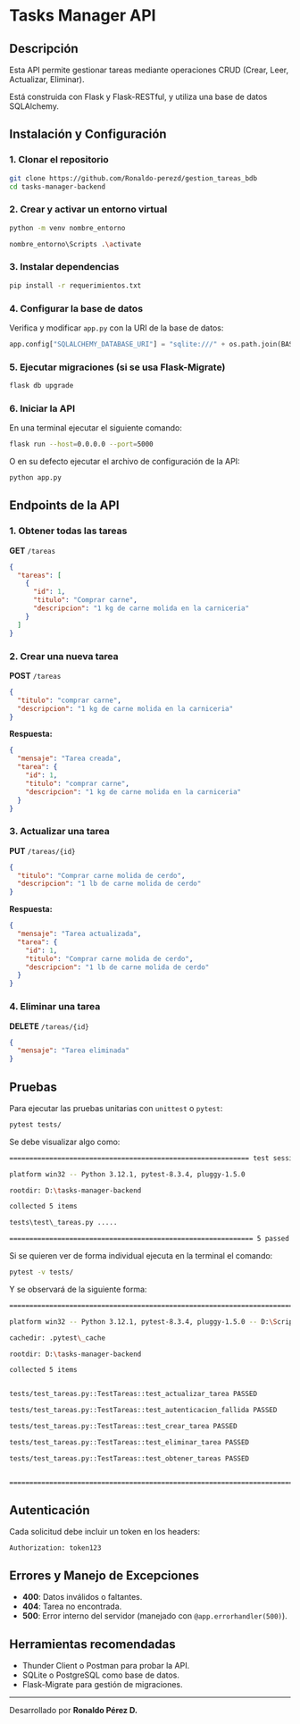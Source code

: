 # Tasks Manager API

## Descripción

Esta API permite gestionar tareas mediante operaciones CRUD (Crear, Leer, Actualizar, Eliminar).&#x20;

Está construida con Flask y Flask-RESTful, y utiliza una base de datos SQLAlchemy.

## Instalación y Configuración

### 1. Clonar el repositorio

```bash
git clone https://github.com/Ronaldo-perezd/gestion_tareas_bdb
cd tasks-manager-backend
```

### 2. Crear y activar un entorno virtual

```bash
python -m venv nombre_entorno

nombre_entorno\Scripts .\activate
```

### 3. Instalar dependencias

```bash
pip install -r requerimientos.txt
```

### 4. Configurar la base de datos

Verifica y modificar `app.py` con la URI de la base de datos:

```python
app.config["SQLALCHEMY_DATABASE_URI"] = "sqlite:///" + os.path.join(BASE_DIR, "bd_app/tareas.db")
```

### 5. Ejecutar migraciones (si se usa Flask-Migrate)

```bash
flask db upgrade
```

### 6. Iniciar la API

En una terminal ejecutar el siguiente comando:

```bash
flask run --host=0.0.0.0 --port=5000
```

O en su defecto ejecutar el archivo de configuración de la API:

```bash
python app.py
```

## Endpoints de la API

### 1. Obtener todas las tareas

**GET** `/tareas`

```json
{
  "tareas": [
    {
      "id": 1,
      "titulo": "Comprar carne",
      "descripcion": "1 kg de carne molida en la carniceria"
    }
  ]
}
```

### 2. Crear una nueva tarea

**POST** `/tareas`

```json
{
  "titulo": "comprar carne",
  "descripcion": "1 kg de carne molida en la carniceria"
}
```

**Respuesta:**

```json
{
  "mensaje": "Tarea creada",
  "tarea": {
    "id": 1,
    "titulo": "comprar carne",
    "descripcion": "1 kg de carne molida en la carniceria"
  }
}
```

### 3. Actualizar una tarea

**PUT** `/tareas/{id}`

```json
{
  "titulo": "Comprar carne molida de cerdo",
  "descripcion": "1 lb de carne molida de cerdo"
}
```

**Respuesta:**

```json
{
  "mensaje": "Tarea actualizada",
  "tarea": {
    "id": 1,
    "titulo": "Comprar carne molida de cerdo",
    "descripcion": "1 lb de carne molida de cerdo"
  }
}
```

### 4. Eliminar una tarea

**DELETE** `/tareas/{id}`

```json
{
  "mensaje": "Tarea eliminada"
}
```

## Pruebas

Para ejecutar las pruebas unitarias con `unittest` o `pytest`:

```bash
pytest tests/
```

Se debe visualizar algo como:

```bash
============================================================ test session starts =============================================================

platform win32 -- Python 3.12.1, pytest-8.3.4, pluggy-1.5.0

rootdir: D:\tasks-manager-backend

collected 5 items                                                                                                                            

tests\test\_tareas.py .....                                                                                                              [100%]

============================================================= 5 passed in 5.51s =============================================================
```

Si se quieren ver de forma individual ejecuta en la terminal el comando:

```bash
pytest -v tests/
```

Y se observará de la siguiente forma:

```bash
================================================================================ test session starts =================================================================================

platform win32 -- Python 3.12.1, pytest-8.3.4, pluggy-1.5.0 -- D:\Scripts\python.exe

cachedir: .pytest\_cache

rootdir: D:\tasks-manager-backend

collected 5 items                                                                                                                                                                    


tests/test_tareas.py::TestTareas::test_actualizar_tarea PASSED                                                                                                                  [ 20%]

tests/test_tareas.py::TestTareas::test_autenticacion_fallida PASSED                                                                                                             [ 40%]

tests/test_tareas.py::TestTareas::test_crear_tarea PASSED                                                                                                                       [ 60%]

tests/test_tareas.py::TestTareas::test_eliminar_tarea PASSED                                                                                                                    [ 80%]

tests/test_tareas.py::TestTareas::test_obtener_tareas PASSED                                                                                                                    [100%]


================================================================================= 5 passed in 2.91s ==================================================================================
```

## Autenticación

Cada solicitud debe incluir un token en los headers:

```
Authorization: token123
```

## Errores y Manejo de Excepciones

- **400**: Datos inválidos o faltantes.
- **404**: Tarea no encontrada.
- **500**: Error interno del servidor (manejado con `@app.errorhandler(500)`).

## Herramientas recomendadas

- Thunder Client o Postman para probar la API.
- SQLite o PostgreSQL como base de datos.
- Flask-Migrate para gestión de migraciones.

---

Desarrollado por **Ronaldo Pérez D.**

